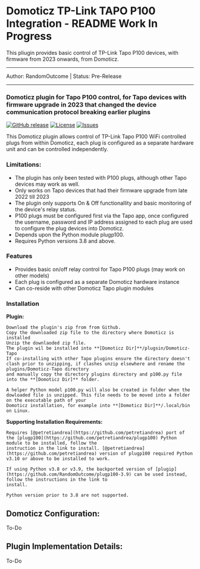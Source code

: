 # Domoticz TP-Link TAPO P100 Integration - README Work In Progress
This pliugin provides basic control of TP-Link Tapo P100 devices, with firmware from 2023 onwards, from Domoticz.
___
Author: RandomOutcome | Status: Pre-Release
___

### Domoticz plugin for Tapo P100 control, for Tapo devices with firmware upgrade in 2023 that changed the device communication protocol breaking earlier plugins

[![GitHub release](https://img.shields.io/github/v/release/RandomOutcome/Domoticz-Tapo-P100-Plugin?display_name=tag)](https://github.com/RandomOutcome/Domoticz-Tapo-P100-Plugin/releases/latest) [![License](https://img.shields.io/github/license/RandomOutcome/Domoticz-Tapo-P100-Plugin.svg?maxAge=3600)](LICENSE) [![Issues](https://img.shields.io/github/issues/RandomOutcome/Domoticz-Tapo-P100-Plugin.svg?maxage=3600)](ISSUES)

This Domoticz plugin allows control of TP-Link Tapo P100 WiFi controlled plugs from within Domoticz, each plug is configured as a separate hardware unit and can be controlled independently.   

### Limitations:

- The plugin has only been tested with P100 plugs, although other Tapo devices may work as well.
- Only works on Tapo devices that had their firmware upgrade from late 2022 till 2023
- The plugin only supports On & Off functionallity and basic monitoring of the device's relay status.
- P100 plugs must be configured first via the Tapo app, once configured the username, password and IP address assigned to each plug are used to configure the plug
  devices into Domoticz.
- Depends upon the Python module plugp100.
- Requires Python versions 3.8 and above.

### Features
-   Provides basic on/off relay control for Tapo P100 plugs (may work on other models)
-   Each plug is configured as a separate Domoticz hardware instance
-   Can co-reside with other Domoticz Tapo plugin modules

### Installation

**Plugin:**

    Download the plugin's zip from from Github.
    Copy the downloaded zip file to the directory where Domoticz is installed
    Unzip the downlaoded zip file.
    The plugin wil be installed into **[Domoticz Dir]**/plugsin/Domoticz-Tapo
    If co-installing with other Tapo plugins ensure the directory doesn't clash prior to unzipping, if clashes unzip elsewhere and rename the plugins/Domoticz-Tapo directory
    and manually copy the directory plugins directory and p100.py file into the **[Domoticz Dir]** folder.

    A helper Python model p100.py will also be created in folder when the dowloaded file is unzipped. This file needs to be moved into a folder on the executable path of your
    Domoticz installation, for example into **[Domoticz Dir]**/.local/bin on Linux.
   
**Supporting Installation Requirements:** 

    Requires [@petretiandrea](https://github.com/petretiandrea) port of the [plugp100](https://github.com/petretiandrea/plugp100) Python module to be installed, follow the 
    instruction in the link to install. [@petretiandrea](https://github.com/petretiandrea) version of plugp100 required Python v3.10 or above to be installed to work. 
    
    If using Python v3.8 or v3.9, the backported version of [plugip](https://github.com/RandomOutcome/plugp100-3.9) can be used instead, follow the instructions in the link to 
    install.  
    
    Python version prior to 3.8 are not supported. 
    
## Domoticz Configuration:
To-Do
    
## Plugin Implementation Details:
To-Do

